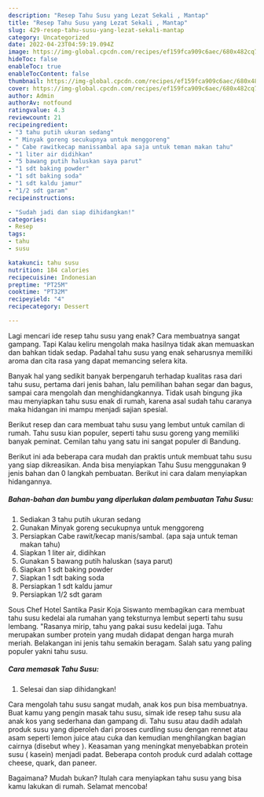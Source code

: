 ```yaml
---
description: "Resep Tahu Susu yang Lezat Sekali , Mantap"
title: "Resep Tahu Susu yang Lezat Sekali , Mantap"
slug: 429-resep-tahu-susu-yang-lezat-sekali-mantap
category: Uncategorized
date: 2022-04-23T04:59:19.094Z
image: https://img-global.cpcdn.com/recipes/ef159fca909c6aec/680x482cq70/tahu-susu-foto-resep-utama.jpg
hideToc: false
enableToc: true
enableTocContent: false
thumbnail: https://img-global.cpcdn.com/recipes/ef159fca909c6aec/680x482cq70/tahu-susu-foto-resep-utama.jpg
cover: https://img-global.cpcdn.com/recipes/ef159fca909c6aec/680x482cq70/tahu-susu-foto-resep-utama.jpg
author: Admin
authorAv: notfound
ratingvalue: 4.3
reviewcount: 21
recipeingredient:
- "3 tahu putih ukuran sedang"
- " Minyak goreng secukupnya untuk menggoreng"
- " Cabe rawitkecap manissambal apa saja untuk teman makan tahu"
- "1 liter air didihkan"
- "5 bawang putih haluskan saya parut"
- "1 sdt baking powder"
- "1 sdt baking soda"
- "1 sdt kaldu jamur"
- "1/2 sdt garam"
recipeinstructions:

- "Sudah jadi dan siap dihidangkan!"
categories:
- Resep
tags:
- tahu
- susu

katakunci: tahu susu 
nutrition: 184 calories
recipecuisine: Indonesian
preptime: "PT25M"
cooktime: "PT32M"
recipeyield: "4"
recipecategory: Dessert

---
```



Lagi mencari ide resep tahu susu yang enak? Cara membuatnya sangat gampang. Tapi Kalau keliru mengolah maka hasilnya tidak akan memuaskan dan bahkan tidak sedap. Padahal tahu susu yang enak seharusnya memiliki aroma dan cita rasa yang dapat memancing selera kita.


Banyak hal yang sedikit banyak berpengaruh terhadap kualitas rasa dari tahu susu, pertama dari jenis bahan, lalu pemilihan bahan segar dan bagus, sampai cara mengolah dan menghidangkannya. Tidak usah bingung jika mau menyiapkan tahu susu enak di rumah, karena asal sudah tahu caranya maka hidangan ini mampu menjadi sajian spesial.

Berikut resep dan cara membuat tahu susu yang lembut untuk camilan di rumah. Tahu susu kian populer, seperti tahu susu goreng yang memiliki banyak peminat. Cemilan tahu yang satu ini sangat populer di Bandung.


Berikut ini ada beberapa cara mudah dan praktis untuk membuat tahu susu yang siap dikreasikan. Anda bisa menyiapkan Tahu Susu menggunakan 9 jenis bahan dan 0 langkah pembuatan. Berikut ini cara dalam menyiapkan hidangannya.

<!--inarticleads1-->

##### Bahan-bahan dan bumbu yang diperlukan dalam pembuatan Tahu Susu:

1. Sediakan 3 tahu putih ukuran sedang
1. Gunakan  Minyak goreng secukupnya untuk menggoreng
1. Persiapkan  Cabe rawit/kecap manis/sambal. (apa saja untuk teman makan tahu)
1. Siapkan 1 liter air, didihkan
1. Gunakan 5 bawang putih haluskan (saya parut)
1. Siapkan 1 sdt baking powder
1. Siapkan 1 sdt baking soda
1. Persiapkan 1 sdt kaldu jamur
1. Persiapkan 1/2 sdt garam


Sous Chef Hotel Santika Pasir Koja Siswanto membagikan cara membuat tahu susu kedelai ala rumahan yang teksturnya lembut seperti tahu susu lembang. &#34;Rasanya mirip, tahu yang pakai susu kedelai juga. Tahu merupakan sumber protein yang mudah didapat dengan harga murah meriah. Belakangan ini jenis tahu semakin beragam. Salah satu yang paling populer yakni tahu susu. 

<!--inarticleads2-->

##### Cara memasak Tahu Susu:


1. Selesai dan siap dihidangkan!

Cara mengolah tahu susu sangat mudah, anak kos pun bisa membuatnya. Buat kamu yang pengin masak tahu susu, simak ide resep tahu susu ala anak kos yang sederhana dan gampang di. Tahu susu atau dadih adalah produk susu yang diperoleh dari proses curdling susu dengan rennet atau asam seperti lemon juice atau cuka dan kemudian menghilangkan bagian cairnya (disebut whey ). Keasaman yang meningkat menyebabkan protein susu ( kasein) menjadi padat. Beberapa contoh produk curd adalah cottage cheese, quark, dan paneer. 

Bagaimana? Mudah bukan? Itulah cara menyiapkan tahu susu yang bisa kamu lakukan di rumah. Selamat mencoba!
